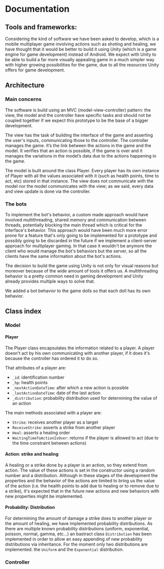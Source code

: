 # Documentation


## Tools and frameworks:

Considering the kind of software we have been asked to develop, which is a mobile multiplayer game involving actions such as shoting and healing, we have thought that it would be better to build it using Unity (which is a game engine for game development) instead of Android. We expect with Unity to be able to build a far more visually appealing game in a much simpler way with higher growing possibilities for the game, due to all the resources Unity offers for game development.

## Architecture

### Main concerns

The software is build using an MVC (model-view-controller) pattern: the view, the model and the controller have specific tasks and should not be coupled together if we expect this prototype to be the base of a bigger development.

The view has the task of building the interface of the game and asserting the user's inputs, communicating those to the controller. 
The controller manages the game. It’s the link between the actions in the game and the model. It verifies that an action is possible, if the game is over and it manages the variations in the model’s data due to the actions happening in the game.

The model is built around the class Player. Every player has its own instance of Player with all the values associated with it (such as health points, time to act, etc) stored in that instance. The view does not communicate with the model nor the model communicates with the view; as we said, every data and view update is done via the controller.

### The bots

To implement the bot's behavior, a custom made approach would have involved multithreading, shared memory and communication between threads, potentially blocking the main thread which is critical for the interface's behavior. This approach would have been much more error prone for a feature that's only going to be implemented for a prototype and possibly going to be discarded in the future if we implement a client-server approach for multiplayer gaming. In that case it wouldn't be anymore the client who would manage the bot's behaviors but the server, so all the clients have the same information about the bot's actions.

The decision to build the game using Unity is not only for visual reasons but moreover because of the wide amount of tools it offers us. A multithreading behavior is a pretty common need in gaming development and Unity already provides multiple ways to solve that. 

We added a bot behavior to the game dolls so that each doll has its own behavior. 

## Class index

### Model

#### Player

The Player class encapsulates the information related to a player. A
player doesn't act by his own communicating with another player, if it
does it's because the controller has ordered it to do so.

That attributes of a player are:

* `_id`: identification number
* `_hp`: health points
* `_nextActionDateTime`: after which a new action is possible
* `_lastActionDateTime`: date of the last action 
* `_distribution`: probability distribution used for determining the
  value of an action

The main methods associated with a player are:
* `Strike`: receives another player as a target
* `ReceiveStrike`: asserts a strike from another player
* `Heal`: asserts a healing order
* `WaitingTimeToActionIsOver`: returns if the player is allowed to act
  (due to the time constraint between actions)


#### Action: strike and healing

A healing or a strike done by a player is an action, so they extend from
action. The value of these actions is set in the constructor using a
random number and a distribution. Although in these stages of the
development the properties and the behavior of the actions are limited
to bring us the value of the action (i.e. the health points to add due
to healing or to remove due to a strike), it's expected that in the
future new actions and new behaviors with new properties might be
implemented.

#### Probability: Distribution

For determining the amount of damage a strike does to another player or
the amount of healing, we have implemented probability distributions. As
there are multiple known probability distributions (uniform,
exponential, poisson, normal, gamma, etc...) an bastract class
`Distribution` has been implemented in order to allow an easy appending
of new probability distributions via inheritance. For the moment only
two distributions are implemented: the `Uniform` and the `Exponential`
distribution.


### Controller

